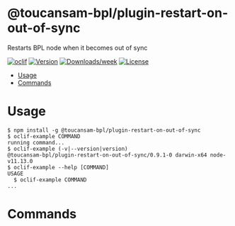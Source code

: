 @toucansam-bpl/plugin-restart-on-out-of-sync
============================================

Restarts BPL node when it becomes out of sync

[![oclif](https://img.shields.io/badge/cli-oclif-brightgreen.svg)](https://oclif.io)
[![Version](https://img.shields.io/npm/v/@toucansam-bpl/plugin-restart-on-out-of-sync.svg)](https://npmjs.org/package/@toucansam-bpl/plugin-restart-on-out-of-sync)
[![Downloads/week](https://img.shields.io/npm/dw/@toucansam-bpl/plugin-restart-on-out-of-sync.svg)](https://npmjs.org/package/@toucansam-bpl/plugin-restart-on-out-of-sync)
[![License](https://img.shields.io/npm/l/@toucansam-bpl/plugin-restart-on-out-of-sync.svg)](https://github.com/toucansam-bpl/plugin-restart-on-out-of-sync/blob/master/package.json)

<!-- toc -->
* [Usage](#usage)
* [Commands](#commands)
<!-- tocstop -->
# Usage
<!-- usage -->
```sh-session
$ npm install -g @toucansam-bpl/plugin-restart-on-out-of-sync
$ oclif-example COMMAND
running command...
$ oclif-example (-v|--version|version)
@toucansam-bpl/plugin-restart-on-out-of-sync/0.9.1-0 darwin-x64 node-v11.13.0
$ oclif-example --help [COMMAND]
USAGE
  $ oclif-example COMMAND
...
```
<!-- usagestop -->
# Commands
<!-- commands -->

<!-- commandsstop -->
